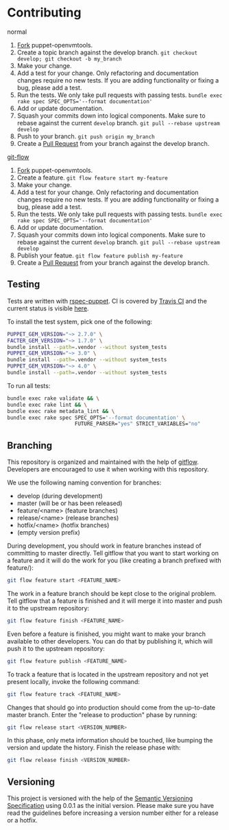 Contributing
============

normal

1. [Fork](http://help.github.com/forking/) puppet-openvmtools.
2. Create a topic branch against the develop branch.
   `git checkout develop; git checkout -b my_branch`
3. Make your change.
4. Add a test for your change. Only refactoring and documentation changes
   require no new tests. If you are adding functionality or fixing a bug,
   please add a test.
5. Run the tests. We only take pull requests with passing tests.
   `bundle exec rake spec SPEC_OPTS='--format documentation'`
6. Add or update documentation.
7. Squash your commits down into logical components. Make sure to rebase
   against the current `develop` branch. `git pull --rebase upstream develop`
8. Push to your branch. `git push origin my_branch`
9. Create a [Pull Request](http://help.github.com/pull-requests/) from your
   branch against the develop branch.

[git-flow](https://github.com/nvie/gitflow)

1. [Fork](http://help.github.com/forking/) puppet-openvmtools.
2. Create a feature. `git flow feature start my-feature`
3. Make your change.
4. Add a test for your change. Only refactoring and documentation changes
   require no new tests. If you are adding functionality or fixing a bug,
   please add a test.
5. Run the tests. We only take pull requests with passing tests.
   `bundle exec rake spec SPEC_OPTS='--format documentation'`
6. Add or update documentation.
7. Squash your commits down into logical components. Make sure to rebase
   against the current `develop` branch. `git pull --rebase upstream develop`
8. Publish your featue. `git flow feature publish my-feature`
9. Create a [Pull Request](http://help.github.com/pull-requests/) from your
   branch against the develop branch.

Testing
-------

Tests are written with [rspec-puppet](http://rspec-puppet.com/). CI is covered
by [Travis CI](http://about.travis-ci.org/) and the current status is visible
[here](http://travis-ci.org/razorsedge/puppet-openvmtools).

To install the test system, pick one of the following:

```sh
PUPPET_GEM_VERSION="~> 2.7.0" \
FACTER_GEM_VERSION="~> 1.7.0" \
bundle install --path=.vendor --without system_tests
PUPPET_GEM_VERSION="~> 3.0" \
bundle install --path=.vendor --without system_tests
PUPPET_GEM_VERSION="~> 4.0" \
bundle install --path=.vendor --without system_tests
```

To run all tests:

```sh
bundle exec rake validate && \
bundle exec rake lint && \
bundle exec rake metadata_lint && \
bundle exec rake spec SPEC_OPTS='--format documentation' \
                      FUTURE_PARSER="yes" STRICT_VARIABLES="no"
```

Branching
---------

This repository is organized and maintained with the help of
[gitflow](https://github.com/nvie/gitflow). Developers are encouraged to use it
when working with this repository.

We use the following naming convention for branches:

* develop (during development)
* master (will be or has been released)
* feature/\<name> (feature branches)
* release/\<name> (release branches)
* hotfix/\<name> (hotfix branches)
* (empty version prefix)

During development, you should work in feature branches instead of committing to
master directly. Tell gitflow that you want to start working on a feature and it
will do the work for you (like creating a branch prefixed with feature/):

```sh
git flow feature start <FEATURE_NAME>
```

The work in a feature branch should be kept close to the original problem. Tell
gitflow that a feature is finished and it will merge it into master and push it
to the upstream repository:

```sh
git flow feature finish <FEATURE_NAME>
```

Even before a feature is finished, you might want to make your branch available
to other developers. You can do that by publishing it, which will push it to the
upstream repository:

```sh
git flow feature publish <FEATURE_NAME>
```

To track a feature that is located in the upstream repository and not yet present
locally, invoke the following command:

```sh
git flow feature track <FEATURE_NAME>
```

Changes that should go into production should come from the up-to-date master
branch. Enter the "release to production" phase by running:

```sh
git flow release start <VERSION_NUMBER>
```

In this phase, only meta information should be touched, like bumping the version
and update the history. Finish the release phase with:

```sh
git flow release finish <VERSION_NUMBER>
```

Versioning
----------

This project is versioned with the help of the
[Semantic Versioning Specification](http://semver.org/) using 0.0.1 as the
initial version. Please make sure you have read the guidelines before increasing
a version number either for a release or a hotfix.
